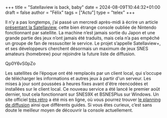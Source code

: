 +++
title = "Satellaview is back, baby"
date = 2024-08-09T10:44:32+01:00
draft = false
author = "Félix"
tags = ["Actu"]
type = "telex"
+++

Il n’y a pas longtemps, j’ai passé un mercredi après-midi à écrire un article [présentant la Satellaview](https://nostick.fr/articles/2024/juillet/2307-sattelaview-console-oubliee-nintendo/), cette bien étrange console oubliée de Nintendo fonctionnant par satellite. La machine n’est jamais sortie du Japon et une grande partie des jeux n’ont jamais été traduits, mais cela n’a pas empêché un groupe de fan de ressusciter le service. Le projet s’appelle Satellaview+, et ses développeurs cherchent désormais un maximum de jeux SNES amateurs (homebrew) pour rejoindre la future liste de diffusion.

Qp0Y6vS0pZo

Les satellites de l’époque ont été remplacés par un client local, qui s’occupe de télécharger les informations et autres jeux à partir d'un serveur. Les mises à jour sont poussées à heures fixes avant d'être réencodées et installées sur le client local. Ce nouveau service a été lancé le premier août dernier, tout cela fonctionnant sur SNES9X et BSNESPlus sur Windows. Un site officiel [très rétro](https://satellaviewplus.github.io/Website/) a été mis en ligne, où vous pourrez trouver [le planning de diffusion](https://satellaviewplus.github.io/Website/schedule.htm) ainsi que différents guides. Si vous êtes curieux, c’est sans doute le meilleur moyen de découvrir la console actuellement.




